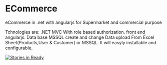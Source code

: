 # ECommerce
eCommerce in .net with angularjs for Supermarket and commercial purpose

Tchnologies are:
.NET MVC With role based authorization.
front end angularjs.
Data base MSSQL
create and change Data upload From Excel Sheet(Products,User & Customer) or MSSQL.
It will easyly installable and configurable.


[![Stories in Ready](https://badge.waffle.io/ArulMuruganChinnakannan/ECommerce.png?label=ready&title=Ready)](http://waffle.io/ArulMuruganChinnakannan/ECommerce)
